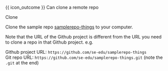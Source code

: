 <span id="prereqs"><panel src="../../revisionControl/remoteRepositories/unit-inElsewhere-asFlat.md" boilerplate header="{{ icon_prereq }} %%Project Management → Revision Control → Remote Respositories%%" popup-url="{{ baseUrl }}/revisionControl/remoteRepositories" /></span>

<span id="outcomes">{{ icon_outcome }} Can clone a remote repo</span>

<span id="title">Clone</span>

<div id="body">

Clone the sample repo [samplerepo-things](https://github.com/se-edu/samplerepo-things) to your computer.

<box type="error">

Note that the URL of the Github project is different from the URL you need to clone a repo in that Github project.
e.g.

Github project URL: `https://github.com/se-edu/samplerepo-things` <br>
Git repo URL: `https://github.com/se-edu/samplerepo-things.git` (note the `.git` at the end)

</box>

<tabs>
  <tab header="SourceTree">
    <include src="./sourcetree.md" />
  </tab>
  <tab header="CLI">
    <include src="./cli.md" />
  </tab>
</tabs>

</div>

<div id="extras">
</div>